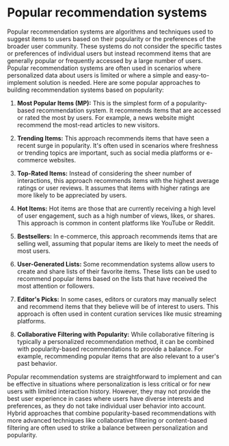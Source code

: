# Popular recommendation systems
Popular recommendation systems are algorithms and techniques used to suggest items to users based on their popularity or the preferences of the broader user community. These systems do not consider the specific tastes or preferences of individual users but instead recommend items that are generally popular or frequently accessed by a large number of users. Popular recommendation systems are often used in scenarios where personalized data about users is limited or where a simple and easy-to-implement solution is needed. Here are some popular approaches to building recommendation systems based on popularity:

1. **Most Popular Items (MP):** This is the simplest form of a popularity-based recommendation system. It recommends items that are accessed or rated the most by users. For example, a news website might recommend the most-read articles to new visitors.

2. **Trending Items:** This approach recommends items that have seen a recent surge in popularity. It's often used in scenarios where freshness or trending topics are important, such as social media platforms or e-commerce websites.

3. **Top-Rated Items:** Instead of considering the sheer number of interactions, this approach recommends items with the highest average ratings or user reviews. It assumes that items with higher ratings are more likely to be appreciated by users.

4. **Hot Items:** Hot items are those that are currently receiving a high level of user engagement, such as a high number of views, likes, or shares. This approach is common in content platforms like YouTube or Reddit.

5. **Bestsellers:** In e-commerce, this approach recommends items that are selling well, assuming that popular items are likely to meet the needs of most users.

6. **User-Generated Lists:** Some recommendation systems allow users to create and share lists of their favorite items. These lists can be used to recommend popular items based on the lists that have received the most attention or followers.

7. **Editor's Picks:** In some cases, editors or curators may manually select and recommend items that they believe will be of interest to users. This approach is often used in content curation services like music streaming platforms.

8. **Collaborative Filtering with Popularity:** While collaborative filtering is typically a personalized recommendation method, it can be combined with popularity-based recommendations to provide a balance. For example, recommending popular items that are also relevant to a user's past behavior.

Popular recommendation systems are straightforward to implement and can be effective in situations where personalization is less critical or for new users with limited interaction history. However, they may not provide the best user experience in cases where users have diverse interests and preferences, as they do not take individual user behavior into account. Hybrid approaches that combine popularity-based recommendations with more advanced techniques like collaborative filtering or content-based filtering are often used to strike a balance between personalization and popularity.

